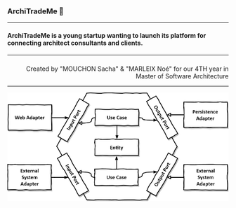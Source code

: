 ### ArchiTradeMe 🚀

***

#### ArchiTradeMe is a young startup wanting to launch its platform for connecting architect consultants and clients.

---
###
<p align='right'>Created by "MOUCHON Sacha" & "MARLEIX Noé" for our 4TH year in Master of Software Architecture</p>

---
![img.png](deliverables/hexagonal-architecture.png)